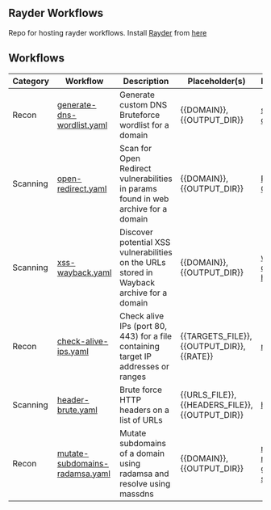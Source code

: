 ## Rayder Workflows

 Repo for hosting rayder workflows. Install [Rayder](https://github.com/devanshbatham/rayder/) from [here](https://github.com/devanshbatham/rayder/)



## Workflows





| Category | Workflow                            | Description                                                | Placeholder(s)             | Dependencies                                                      |
|----------|-------------------------------------|------------------------------------------------------------|----------------------------|-------------------------------------------------------------------|
| Recon    | [generate-dns-wordlist.yaml](https://github.com/devanshbatham/rayder-workflows/blob/main/recon/generate-dns-wordlist.yaml) | Generate custom DNS Bruteforce wordlist for a domain | {{DOMAIN}}, {{OUTPUT_DIR}}  | [subfinder](https://github.com/projectdiscovery/subfinder), [dnsgen](https://github.com/ProjectAnte/dnsgen) |
| Scanning | [open-redirect.yaml](https://github.com/devanshbatham/rayder-workflows/blob/main/http/open-redirect.yaml) | Scan for Open Redirect vulnerabilities in params found in web archive for a domain | {{DOMAIN}}, {{OUTPUT_DIR}} | [Paramspider](https://github.com/devanshbatham/Paramspider), [Openredirex](https://github.com/devanshbatham/Openredirex) |
| Scanning | [xss-wayback.yaml](https://github.com/devanshbatham/rayder-workflows/blob/main/http/xss-wayback.yaml) | Discover potential XSS vulnerabilities on the URLs stored in Wayback archive for a domain | {{DOMAIN}}, {{OUTPUT_DIR}} | [waybackurls](https://github.com/tomnomnom/waybackurls), [qsreplace](https://github.com/tomnomnom/qsreplace), [httpx](https://github.com/projectdiscovery/httpx) |
| Recon    | [check-alive-ips.yaml](https://github.com/devanshbatham/rayder-workflows/blob/main/recon/check-alive-ips.yaml) | Check alive IPs (port 80, 443) for a file containing target IP addresses or ranges | {{TARGETS_FILE}}, {{OUTPUT_DIR}}, {{RATE}} | [masscan](https://github.com/robertdavidgraham/masscan) |
| Scanning | [header-brute.yaml](https://github.com/devanshbatham/rayder-workflows/blob/main/http/header-brute.yaml) | Brute force HTTP headers on a list of URLs | {{URLS_FILE}}, {{HEADERS_FILE}}, {{OUTPUT_DIR}} | [headerpwn](https://github.com/DevanshBatham/HeaderPwn) |
| Recon | [mutate-subdomains-radamsa.yaml](https://github.com/devanshbatham/rayder-workflows/blob/main/recon/mutate-subdomains-radamsa.yaml) | Mutate subdomains of a domain using radamsa and resolve using massdns | {{DOMAIN}}, {{OUTPUT_DIR}} | [massdns](https://github.com/blechschmidt/massdns), [radamsa](https://gitlab.com/akihe/radamsa), [getresolvers](https://github.com/devanshbatham/getresolvers), [subfinder](https://github.com/projectdiscovery/subfinder) |
